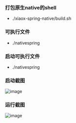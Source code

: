 ### 打包原生native的shell
- ./xiaox-spring-native/build.sh
### 可执行文件
- ./nativespring
### 启动可执行文件
- ./nativespring
### 启动截图
![image](https://user-images.githubusercontent.com/13979620/122199676-e07ef900-cecc-11eb-8c9f-1daf04f6536c.png)
### 运行截图
![image](https://user-images.githubusercontent.com/13979620/122199725-effe4200-cecc-11eb-89f6-2e6e1e8a9211.png)
